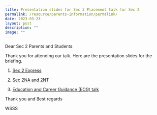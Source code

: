 ```yaml
---
title: Presentation slides for Sec 3 Placement talk for Sec 2
permalink: /resource/parents-information/permalink/
date: 2023-03-23
layout: post
description: ""
image: ""
---
```

Dear Sec 2 Parents and Students

Thank you for attending our talk.
Here are the presentation slides for the briefing.

1. [Sec 2 Express](/files/Parents'%20Information/Sec%203%20Plac%20Talk%20on%2018%20May%202022/2023%202Exp_S3%20Placement%20Slides%20for%20Parents_22%20March%20(Website).pdf)

2. [Sec 2NA and 2NT]()

3. [Education and Career Guidance (ECG) talk ]()

Thank you and Best regards

WSSS